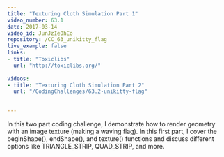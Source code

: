 ```yaml
---
title: "Texturing Cloth Simulation Part 1"
video_number: 63.1
date: 2017-03-14
video_id: JunJzIe0hEo
repository: /CC_63_unikitty_flag
live_example: false
links:
- title: "Toxiclibs"  
  url: "http://toxiclibs.org/"
  
videos:
- title: "Texturing Cloth Simulation Part 2"
  url: "/CodingChallenges/63.2-unikitty-flag"

  
---
```


In this two part coding challenge, I demonstrate how to render geometry with an image texture (making a waving flag).  In this first part, I cover the beginShape(), endShape(), and texture() functions and discuss different options like TRIANGLE_STRIP, QUAD_STRIP, and more.

